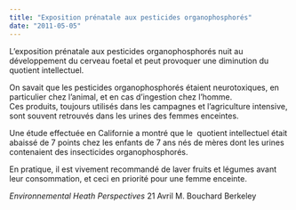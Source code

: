 ```yaml
---
title: "Exposition prénatale aux pesticides organophosphorés"
date: "2011-05-05"
---
```


L’exposition prénatale aux pesticides organophosphorés nuit au développement du cerveau foetal et peut provoquer une diminution du quotient intellectuel.

On savait que les pesticides organophosphorés étaient neurotoxiques, en particulier chez l’animal, et en cas d’ingestion chez l’homme.  
Ces produits, toujours utilisés dans les campagnes et l’agriculture intensive, sont souvent retrouvés dans les urines des femmes enceintes.

Une étude effectuée en Californie a montré que le  quotient intellectuel était abaissé de 7 points chez les enfants de 7 ans nés de mères dont les urines contenaient des insecticides organophosphorés.

En pratique, il est vivement recommandé de laver fruits et légumes avant leur consommation, et ceci en priorité pour une femme enceinte.

_Environnemental Heath Perspectives_ 21 Avril M. Bouchard Berkeley